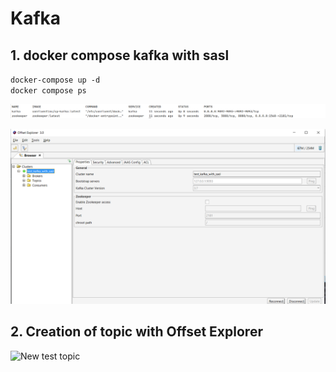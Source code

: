 # Kafka
## 1. docker compose kafka with sasl
`docker-compose up -d`  
`docker compose ps`


![Intermediate results](https://github.com/Basilt69/WB_Practice_BI_Olap/blob/master/Kafka/images/img.png)

![Offset Explorer is connected](https://github.com/Basilt69/WB_Practice_BI_Olap/blob/master/Kafka/images/img_1.png)


## 2. Creation of topic with Offset Explorer

![New test topic]()
